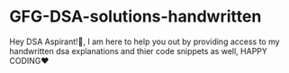 # GFG-DSA-solutions-handwritten
Hey DSA Aspirant!👋, I am here to help you out by providing access to my handwritten dsa explanations and thier code snippets as well, HAPPY CODING❤️
